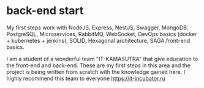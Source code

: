 # back-end start
My first steps work with NodeJS, Express, NestJS, Swagger, MongoDB, PostgreSQL, Microservices, RabbitMQ, WebSocket, DevOps basics (docker + kubernetes + jenkins), SOLID, Hexagonal architecture, SAGA,front-end basics.

I am a student of a wonderful team "IT-KAMASUTRA" that give education to the front-end and back-end. These are my first steps in this area and the project is being written from scratch with the knowledge gained here. I highly recommend this team to everyone 
https://it-incubator.ru